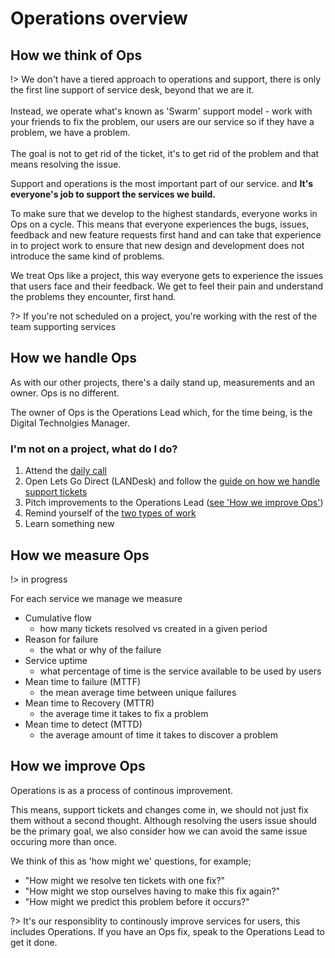 # Operations overview

## How we think of Ops

!> We don't have a tiered approach to operations and support, there is only the first line support of service desk, beyond that we are it.<br/><br/>Instead, we operate what's known as 'Swarm' support model - work with your friends to fix the problem, our users are our service so if they have a problem, we have a problem.<br/><br/>The goal is not to get rid of the ticket, it's to get rid of the problem and that means resolving the issue.

Support and operations is the most important part of our service. and **It's everyone's job to support the services we build.**

To make sure that we develop to the highest standards, everyone works in Ops on a cycle. This means that everyone experiences the bugs, issues, feedback and new feature requests first hand and can take that experience in to project work to ensure that new design and development does not introduce the same kind of problems.

We treat Ops like a project, this way everyone gets to experience the issues that users face and their feedback. We get to feel their pain and understand the problems they encounter, first hand.

?> If you're not scheduled on a project, you're working with the rest of the team supporting services

## How we handle Ops

As with our other projects, there's a daily stand up, measurements and an owner. Ops is no different.

The owner of Ops is the Operations Lead which, for the time being, is the Digital Technolgies Manager.

### I'm not on a project, what do I do?
1. Attend the [daily call](support/ops-stand-up.md)
1. Open Lets Go Direct (LANDesk) and follow the [guide on how we handle support tickets](support/handling-tickets.md)
1. Pitch improvements to the Operations Lead ([see 'How we improve Ops'](#how-we-improve-ops))
1. Remind yourself of the [two types of work](support/two-types-of-work.md)
1. Learn something new

## How we measure Ops
!> in progress

For each service we manage we measure

* Cumulative flow
  - how many tickets resolved vs created in a given period
* Reason for failure
  - the what or why of the failure
* Service uptime
  - what percentage of time is the service available to be used by users
* Mean time to failure (MTTF)
  - the mean average time between unique failures
* Mean time to Recovery (MTTR)
  - the average time it takes to fix a problem
* Mean time to detect (MTTD)
  - the average amount of time it takes to discover a problem

## How we improve Ops

Operations is as a process of continous improvement.

This means, support tickets and changes come in, we should not just fix them without a second thought. Although resolving the users issue should be the primary goal, we also consider how we can avoid the same issue occuring more than once.

We think of this as 'how might we' questions, for example;
* "How might we resolve ten tickets with one fix?"
* "How might we stop ourselves having to make this fix again?"
* "How might we predict this problem before it occurs?"

?> It's our responsiblity to continously improve services for users, this includes Operations. If you have an Ops fix, speak to the Operations Lead to get it done.